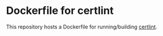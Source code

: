 # Dockerfile for certlint

This repository hosts a Dockerfile for running/building [certlint](https://github.com/awslabs/certlint).
